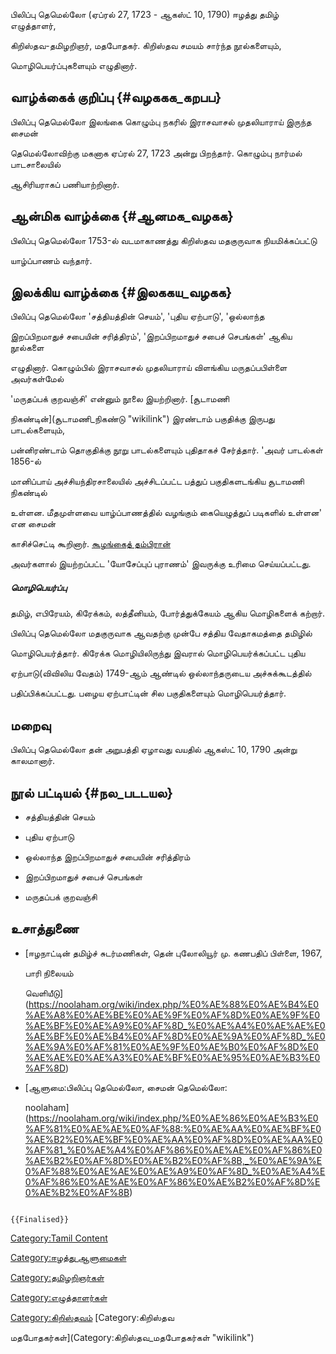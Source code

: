 பிலிப்பு தெமெல்லோ (ஏப்ரல் 27, 1723 - ஆகஸ்ட் 10, 1790) ஈழத்து தமிழ் எழுத்தாளர்,
கிறிஸ்தவ-தமிழறிஞர், மதபோதகர். கிறிஸ்தவ சமயம் சார்ந்த நூல்களையும்,
மொழிபெயர்ப்புகளையும் எழுதினார்.

## வாழ்க்கைக் குறிப்பு {#வழககக_கறபப}

பிலிப்பு தெமெல்லோ இலங்கை கொழும்பு நகரில் இராசவாசல் முதலியாராய் இருந்த சைமன்
தெமெல்லோவிற்கு மகனாக ஏப்ரல் 27, 1723 அன்று பிறந்தார். கொழும்பு நார்மல் பாடசாலையில்
ஆசிரியராகப் பணியாற்றினார்.

## ஆன்மிக வாழ்க்கை {#ஆனமக_வழகக}

பிலிப்பு தெமெல்லோ 1753-ல் வடமாகாணத்து கிறிஸ்தவ மதகுருவாக நியமிக்கப்பட்டு
யாழ்ப்பாணம் வந்தார்.

## இலக்கிய வாழ்க்கை {#இலககய_வழகக}

பிலிப்பு தெமெல்லோ \'சத்தியத்தின் செயம்\', \'புதிய ஏற்பாடு\', \'ஒல்லாந்த
இறப்பிறமாதுச் சபையின் சரித்திரம்\', \'இறப்பிறமாதுச் சபைச் செபங்கள்\' ஆகிய நூல்களை
எழுதினார். கொழும்பில் இராசவாசல் முதலியாராய் விளங்கிய மருதப்பபிள்ளை அவர்கள்மேல்
'மருதப்பக் குறவஞ்சி' என்னும் நூலை இயற்றினார். [சூடாமணி
நிகண்டின்](சூடாமணி_நிகண்டு "wikilink") இரண்டாம் பகுதிக்கு இருபது பாடல்களையும்,
பன்னிரண்டாம் தொகுதிக்கு நூறு பாடல்களையும் புதிதாகச் சேர்த்தார். 'அவர் பாடல்கள் 1856-ல்
மானிப்பாய் அச்சியந்திரசாலையில் அச்சிடப்பட்ட பத்துப் பகுதிகளடங்கிய சூடாமணி நிகண்டில்
உள்ளன. மீதமுள்ளவை யாழ்ப்பாணத்தில் வழங்கும் கையெழுத்துப் படிகளில் உள்ளன' என சைமன்
காசிச்செட்டி கூறினார். [கூழங்கைத் தம்பிரான்](கூழங்கைத்_தம்பிரான் "wikilink")
அவர்களால் இயற்றப்பட்ட 'யோசேப்புப் புராணம்' இவருக்கு உரிமை செய்யப்பட்டது.

##### மொழிபெயர்ப்பு

தமிழ், எபிரேயம், கிரேக்கம், லத்தீனியம், போர்த்துக்கேயம் ஆகிய மொழிகளைக் கற்றார்.
பிலிப்பு தெமெல்லோ மதகுருவாக ஆவதற்கு முன்பே சத்திய வேதாகமத்தை தமிழில்
மொழிபெயர்த்தார். கிரேக்க மொழியிலிருந்து இவரால் மொழிபெயர்க்கப்பட்ட புதிய
ஏற்பாடு(விவிலிய வேதம்) 1749-ஆம் ஆண்டில் ஒல்லாந்தருடைய அச்சுக்கூடத்தில்
பதிப்பிக்கப்பட்டது. பழைய ஏற்பாட்டின் சில பகுதிகளையும் மொழிபெயர்த்தார்.

## மறைவு

பிலிப்பு தெமெல்லோ தன் அறுபத்தி ஏழாவது வயதில் ஆகஸ்ட் 10, 1790 அன்று காலமானார்.

## நூல் பட்டியல் {#நல_படடயல}

-   சத்தியத்தின் செயம்
-   புதிய ஏற்பாடு
-   ஒல்லாந்த இறப்பிறமாதுச் சபையின் சரித்திரம்
-   இறப்பிறமாதுச் சபைச் செபங்கள்
-   மருதப்பக் குறவஞ்சி

## உசாத்துணை

-   [ஈழநாட்டின் தமிழ்ச் சுடர்மணிகள், தென் புலோலியூர் மு. கணபதிப் பிள்ளை, 1967,
    பாரி நிலையம்
    வெளியீடு](https://noolaham.org/wiki/index.php/%E0%AE%88%E0%AE%B4%E0%AE%A8%E0%AE%BE%E0%AE%9F%E0%AF%8D%E0%AE%9F%E0%AE%BF%E0%AE%A9%E0%AF%8D_%E0%AE%A4%E0%AE%AE%E0%AE%BF%E0%AE%B4%E0%AF%8D%E0%AE%9A%E0%AF%8D_%E0%AE%9A%E0%AF%81%E0%AE%9F%E0%AE%B0%E0%AF%8D%E0%AE%AE%E0%AE%A3%E0%AE%BF%E0%AE%95%E0%AE%B3%E0%AF%8D)
-   [ஆளுமை:பிலிப்பு தெமெல்லோ, சைமன் தெமெல்லோ:
    noolaham](https://noolaham.org/wiki/index.php/%E0%AE%86%E0%AE%B3%E0%AF%81%E0%AE%AE%E0%AF%88:%E0%AE%AA%E0%AE%BF%E0%AE%B2%E0%AE%BF%E0%AE%AA%E0%AF%8D%E0%AE%AA%E0%AF%81_%E0%AE%A4%E0%AF%86%E0%AE%AE%E0%AF%86%E0%AE%B2%E0%AF%8D%E0%AE%B2%E0%AF%8B,_%E0%AE%9A%E0%AF%88%E0%AE%AE%E0%AE%A9%E0%AF%8D_%E0%AE%A4%E0%AF%86%E0%AE%AE%E0%AF%86%E0%AE%B2%E0%AF%8D%E0%AE%B2%E0%AF%8B)

```{=mediawiki}
{{Finalised}}
```
[Category:Tamil Content](Category:Tamil_Content "wikilink")
[Category:ஈழத்து ஆளுமைகள்](Category:ஈழத்து_ஆளுமைகள் "wikilink")
[Category:தமிழறிஞர்கள்](Category:தமிழறிஞர்கள் "wikilink")
[Category:எழுத்தாளர்கள்](Category:எழுத்தாளர்கள் "wikilink")
[Category:கிறிஸ்தவம்](Category:கிறிஸ்தவம் "wikilink") [Category:கிறிஸ்தவ
மதபோதகர்கள்](Category:கிறிஸ்தவ_மதபோதகர்கள் "wikilink")
